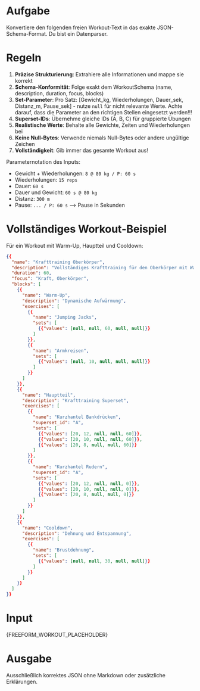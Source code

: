 # Aufgabe
Konvertiere den folgenden freien Workout-Text in das exakte JSON-Schema-Format. Du bist ein Datenparser.

# Regeln
1. **Präzise Strukturierung**: Extrahiere alle Informationen und mappe sie korrekt
2. **Schema-Konformität**: Folge exakt dem WorkoutSchema (name, description, duration, focus, blocks)
3. **Set-Parameter**: Pro Satz: [Gewicht_kg, Wiederholungen, Dauer_sek, Distanz_m, Pause_sek] - nutze `null` für nicht relevante Werte. Achte darauf, dass die Parameter an den richtigen Stellen eingesetzt werden!!!
4. **Superset-IDs**: Übernehme gleiche IDs (A, B, C) für gruppierte Übungen
5. **Realistische Werte**: Behalte alle Gewichte, Zeiten und Wiederholungen bei
6. **Keine Null-Bytes**: Verwende niemals Null-Bytes oder andere ungültige Zeichen
7. **Vollständigkeit**: Gib immer das gesamte Workout aus!

Parameternotation des Inputs:
- Gewicht + Wiederholungen: `8 @ 80 kg / P: 60 s`
- Wiederholungen: `15 reps`
- Dauer: `60 s`
- Dauer und Gewicht: `60 s @ 80 kg`
- Distanz: `300 m`
- Pause: `... / P: 60 s` --> Pause in Sekunden


# Vollständiges Workout-Beispiel
Für ein Workout mit Warm-Up, Hauptteil und Cooldown:
```json
{{
  "name": "Krafttraining Oberkörper",
  "description": "Vollständiges Krafttraining für den Oberkörper mit Warm-Up und Cooldown",
  "duration": 60,
  "focus": "Kraft, Oberkörper",
  "blocks": [
    {{
      "name": "Warm-Up",
      "description": "Dynamische Aufwärmung",
      "exercises": [
        {{
          "name": "Jumping Jacks",
          "sets": [
            {{"values": [null, null, 60, null, null]}}
          ]
        }},
        {{
          "name": "Armkreisen",
          "sets": [
            {{"values": [null, 10, null, null, null]}}
          ]
        }}
      ]
    }},
    {{
      "name": "Hauptteil",
      "description": "Krafttraining Superset",
      "exercises": [
        {{
          "name": "Kurzhantel Bankdrücken",
          "superset_id": "A",
          "sets": [
            {{"values": [20, 12, null, null, 60]}},
            {{"values": [20, 10, null, null, 60]}},
            {{"values": [20, 8, null, null, 60]}}
          ]
        }},
        {{
          "name": "Kurzhantel Rudern",
          "superset_id": "A",
          "sets": [
            {{"values": [20, 12, null, null, 0]}},
            {{"values": [20, 10, null, null, 0]}},
            {{"values": [20, 8, null, null, 0]}}
          ]
        }}
      ]
    }},
    {{
      "name": "Cooldown",
      "description": "Dehnung und Entspannung",
      "exercises": [
        {{
          "name": "Brustdehnung",
          "sets": [
            {{"values": [null, null, 30, null, null]}}
          ]
        }}
      ]
    }}
  ]
}}
```

# Input
{FREEFORM_WORKOUT_PLACEHOLDER}

# Ausgabe
Ausschließlich korrektes JSON ohne Markdown oder zusätzliche Erklärungen. 